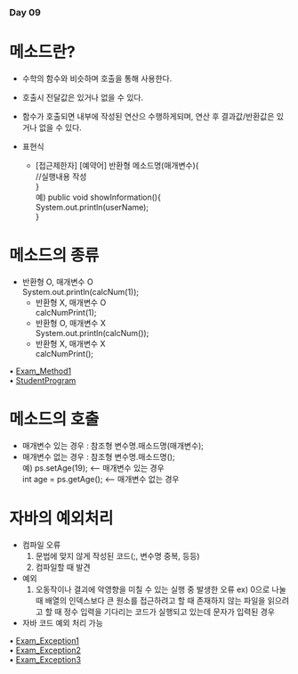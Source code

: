 ### Day 09  

# 메소드란?  
  - 수학의 함수와 비슷하며 호출을 통해 사용한다. 
  - 호출시 전달값은 있거나 없을 수 있다.  
  - 함수가 호출되면 내부에 작성된 연산으 수행하게되며, 연산 후 결과값/반환값은 있거나 없을 수 있다.  

  - 표현식  
    - [접근제한자] [예약어] 반환형 메소드명(매개변수){    
        //실행내용 작성                               
      }                                         
      예) public void showInformation(){  
             System.out.println(userName);  
          }  

# 메소드의 종류  
  - 반환형 O, 매개변수 O  
		System.out.println(calcNum(1));  
	- 반환형 X, 매개변수 O  
		calcNumPrint(1);  
	- 반환형 O, 매개변수 X  
		System.out.println(calcNum());  
	- 반환형 X, 매개변수 X  
		calcNumPrint();  

• [Exam_Method1](https://github.com/icici0093/KH_Study/blob/main/code/Exam_Method1.java)  
• [StudentProgram](https://github.com/icici0093/KH_Study/blob/main/code/StudentProgram.java)  

# 메소드의 호출  
  - 매개변수 있는 경우 : 참조형 변수명.매소드명(매개변수);  
  - 매개변수 없는 경우 : 참조형 변수명.매소드명();  
  예) ps.setAge(19); <-- 매개변수 있는 경우  
      int age = ps.getAge(); <-- 매개변수 없는 경우  
      
# 자바의 예외처리  
  - 컴파일 오류 
    1. 문법에 맞지 않게 작성된 코드(;, 변수명 중복, 등등)  
    2. 컴파일할 때 발견 
  - 예외
    1. 오동작이나 결괴에 악영향을 미칠 수 있는 실행 중 발생한 오류 
	ex) 0으로 나눌 때 
	배열의 인덱스보다 큰 원소를 접근하려고 할 때 
	존재하지 않는 파일을 읽으려고 할 때
	정수 입력을 기다리는 코드가 실행되고 있는데 문자가 입력된 경우 
  - 자바 코드 예외 처리 가능  
  
• [Exam_Exception1](https://github.com/icici0093/KH_Study/blob/main/code/Exam_Exception1.java)  
• [Exam_Exception2](https://github.com/icici0093/KH_Study/blob/main/code/Exam_Exception2.java)  
• [Exam_Exception3](https://github.com/icici0093/KH_Study/blob/main/code/Exam_Exception3.java)  
